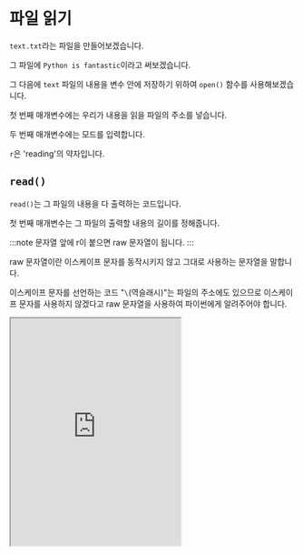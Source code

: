 # 파일 읽기

`text.txt`라는 파일을 만들어보겠습니다.

그 파일에 `Python is fantastic`이라고 써보겠습니다.

그 다음에 `text` 파일의 내용을 변수 안에 저장하기 위하여 `open()` 함수를 사용해보겠습니다.

첫 번째 매개변수에는 우리가 내용을 읽을 파일의 주소를 넣습니다.

두 번째 매개변수에는 모드를 입력합니다.

`r`은 'reading'의 약자입니다.

## `read()`

`read()`는 그 파일의 내용을 다 출력하는 코드입니다.

첫 번째 매개변수는 그 파일의 출력할 내용의 길이를 정해줍니다.

:::note 문자열 앞에 r이 붙으면 raw 문자열이 됩니다. :::

raw 문자열이란 이스케이프 문자를 동작시키지 않고 그대로 사용하는 문자열을 말합니다.

이스케이프 문자를 선언하는 코드 "`\`(역슬래시)"는 파일의 주소에도 있으므로 이스케이프 문자를 사용하지 않겠다고 raw 문자열을 사용하여 파이썬에게 알려주어야 합니다.

<iframe
  loading="lazy"
  title="Python IDLE Trinket"
  src="https://trinket.io/embed/python3/69df2c15b8"
  height="400"
/>

## `readline()`

하나의 줄을 읽으려면 `readline()`을 사용하면 됩니다.

두 개 이상의 줄을 읽으려면 for 반복문을 사용하여 줄을 시작부터 순차적으로 읽을 수 있습니다.

<iframe
  loading="lazy"
  title="Python IDLE Trinket"
  src="https://trinket.io/embed/python3/6b4e266873"
  height="400"
/>

## `readlines()`

`readline()`과 `readlines()`는 비슷해 보이지만 분명한 차이가 있는 코드입니다.

`readline()`은 한 줄만 읽는 코드이지만` readlines()`는 매개변수가 지정하는 만큼의 줄을 읽는 코드입니다.

<iframe
  loading="lazy"
  title="Python IDLE Trinket"
  src="https://trinket.io/embed/python3/8d79bcebaa"
  height="400"
/>

## `readable()`

파일의 읽기 가능 여부를 확인할 때 readable()을 사용할 수 있습니다.

만일 파일을 읽는 것이 가능하면 True를 돌려주고 그렇지 않다면 False를 돌려줍니다.

<iframe
  loading="lazy"
  title="Python IDLE Trinket"
  src="https://trinket.io/embed/python3/a301fbf34c"
  height="400"
/>

